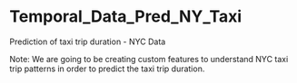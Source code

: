 # Temporal_Data_Pred_NY_Taxi
Prediction of taxi trip duration - NYC Data

Note: We are going to be creating custom features to understand NYC taxi trip patterns in order to predict the taxi trip duration.
